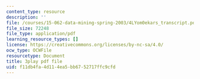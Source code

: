 ```yaml
---
content_type: resource
description: ''
file: /courses/15-062-data-mining-spring-2003/4LYom0ekars_transcript.pdf
file_size: 72248
file_type: application/pdf
learning_resource_types: []
license: https://creativecommons.org/licenses/by-nc-sa/4.0/
ocw_type: OCWFile
resourcetype: Document
title: 3play pdf file
uid: f11db4fa-4d11-4ea5-bb67-52717ffc9cfd
---
```

